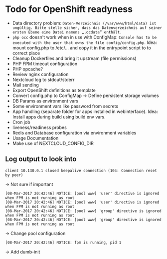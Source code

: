 # Todo for OpenShift readyness

* Data directory problem: `Daten-Verzeichnis (/var/www/html/data) ist ungültig. Bitte stelle sicher, dass das Datenverzeichnis auf seiner ersten Ebene eine Datei namens „.ocdata“ enthält.`
* `php occ` doesn't work when in use with ConfigMap: `Console has to be executed with the user that owns the file config/config.php`. Idea: mount config.php to /etc/... and copy it in the entrypoint script to to correct place
* Cleanup Dockerfiles and bring it upstream (file permissions)
* PHP FPM timeout configuration
* PHP opcache?
* Review nginx configuration
* Nextcloud log to stdout/stderr
* Mail sending
* Export OpenShift definitions as template
* Convert config.php to ConfigMap -> Define persistent storage volumes
* DB Params as environment vars
* Some environment vars like password from secrets
* App handling (separate folder for apps installed in webinterface). Idea: Install apps during build using build env vars.
* Cron job
* liveness/readiness probes
* Redis and Database configuration via environment variables
* Usage Documentation
* Make use  of NEXTCLOUD_CONFIG_DIR

## Log output to look into

```
client 10.130.0.1 closed keepalive connection (104: Connection reset by peer)
```
-> Not sure if important

```
[08-Mar-2017 20:42:46] NOTICE: [pool www] 'user' directive is ignored when FPM is not running as root
[08-Mar-2017 20:42:46] NOTICE: [pool www] 'user' directive is ignored when FPM is not running as root
[08-Mar-2017 20:42:46] NOTICE: [pool www] 'group' directive is ignored when FPM is not running as root
[08-Mar-2017 20:42:46] NOTICE: [pool www] 'group' directive is ignored when FPM is not running as root
```
-> Change pool configuration

```
[08-Mar-2017 20:42:46] NOTICE: fpm is running, pid 1
```
-> Add dumb-init

